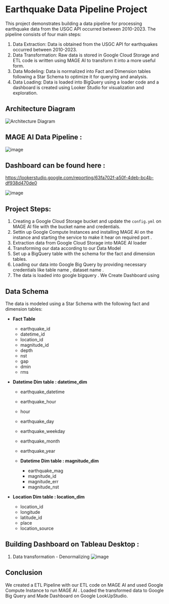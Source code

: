 # Earthquake Data Pipeline Project

This project demonstrates building a data pipeline for processing earthquake data from the USGC API occurred between 2010-2023. The pipeline consists of four main steps:

1. Data Extraction: Data is obtained from the USGC API for earthquakes occurred between 2010-2023.
2. Data Transformation: Raw data is stored in Google Cloud Storage and ETL code is written using MAGE AI to transform it into a more useful form.
3. Data Modeling: Data is normalized into Fact and Dimension tables following a Star Schema to optimize it for querying and analysis.
4. Data Loading: Data is loaded into BigQuery using a loader code and a dashboard is created using Looker Studio for visualization and exploration.

## Architecture Diagram

![Architecture Diagram](insert_image_link_here)

## MAGE AI Data Pipeline : 
![image](https://user-images.githubusercontent.com/46419407/236880606-898b9a56-f064-4f82-8042-810593b6fc75.png)

## Dashboard can be found here : 
https://lookerstudio.google.com/reporting/63fa702f-a50f-4deb-bc4b-df938d470de0

![image](https://github.com/rushikesh6548/Earthquake-Data-ETL-End-to-End/assets/46419407/08de62da-8dc4-4c12-baea-b5ef6fd3fa04)


## Project Steps:

1. Creating a Google Cloud Storage bucket and update the `config.yml` on MAGE AI file with the bucket name and credentials.
2. Settin up Google Compute Instances and installing MAGE AI on the instance and starting the service to make it hear on required port .
3. Extraction data from Google Cloud Storage into MAGE AI loader 
4. Transforming our data according to our Data Model 
5. Set up a BigQuery table with the schema for the fact and dimension tables.
6. Loading our data into Google Big Query by providing necessary credentials like table name , dataset name . 
7. The data is loaded into google bigquery . We Create Dashboard using 

## Data Schema

The data is modeled using a Star Schema with the following fact and dimension tables:

- **Fact Table**
  - earthquake_id
  - datetime_id
  - location_id
  - magnitude_id
  - depth
  - nst
  - gap
  - dmin
  - rms
  

- **Datetime Dim table : datetime_dim**
   - earthquake_datetime
    - earthquake_hour
    - hour
    - earthquake_day
    - earthquake_weekday
    - earthquake_month
    - earthquake_year
    
  - **Datetime Dim table : magnitude_dim**
    - earthquake_mag
    - magnitude_id
    - magnitude_err
    - magnitude_nst
  
- **Location Dim table : location_dim**
  - location_id
  - longitude
  - latitude_id
  - place
  - location_source 

## Building Dashboard on Tableau Desktop : 
1. Data transformation - Denormalizing
   ![image](https://github.com/rushikesh6548/Earthquake-Data-ETL-End-to-End/assets/46419407/ed7adaea-66bf-44f4-a1ee-9634df8623cf)


## Conclusion

We created a ETL Pipeline with our ETL code on MAGE AI and used Google Compute Instance to run MAGE AI . Loaded the transformed data to Google Big Query and Made Dashboard on 
Google LookUpStudio.
